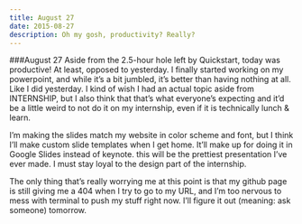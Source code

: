 ```yaml
---
title: August 27
date: 2015-08-27
description: Oh my gosh, productivity? Really?
---
```


###August 27
Aside from the 2.5-hour hole left by Quickstart, today was productive!  At least, opposed to yesterday.  I finally started working on my powerpoint, and while it’s a bit jumbled, it’s better than having nothing at all. Like I did yesterday.  I kind of wish I had an actual topic aside from INTERNSHIP, but I also think that that’s what everyone’s expecting and it’d be a little weird to not do it on my internship, even if it is technically lunch & learn.

I’m making the slides match my website in color scheme and font, but I think I’ll make custom slide templates when I get home.  It’ll make up for doing it in Google Slides instead of keynote.  this will be the prettiest presentation I’ve ever made.  I must stay loyal to the design part of the internship.

The only thing that’s really worrying me at this point is that my github page is still giving me a 404 when I try to go to my URL, and I’m too nervous to mess with terminal to push my stuff right now.  I’ll figure it out (meaning: ask someone) tomorrow.